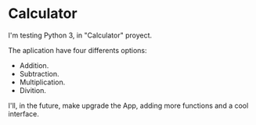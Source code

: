 # Calculator
I'm testing Python 3, in "Calculator" proyect.

The aplication have four differents options:
  - Addition.
  - Subtraction.
  - Multiplication.
  - Divition.
  
I'll, in the future, make upgrade the App, adding more functions and a cool interface.
